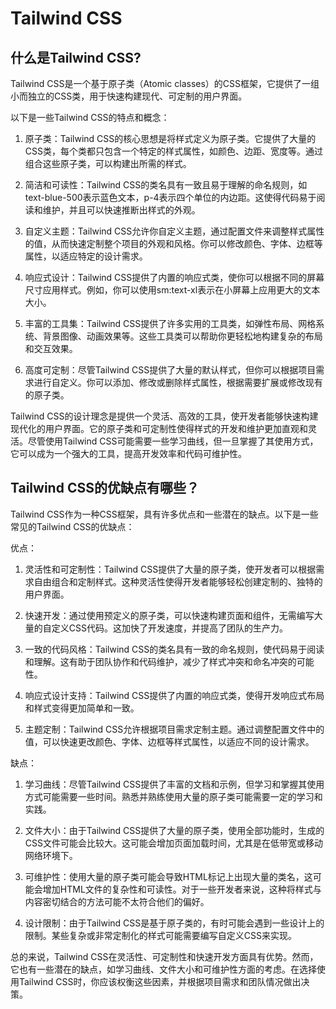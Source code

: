 # Tailwind CSS

## 什么是Tailwind CSS?
Tailwind CSS是一个基于原子类（Atomic classes）的CSS框架，它提供了一组小而独立的CSS类，用于快速构建现代、可定制的用户界面。

以下是一些Tailwind CSS的特点和概念：

1. 原子类：Tailwind CSS的核心思想是将样式定义为原子类。它提供了大量的CSS类，每个类都只包含一个特定的样式属性，如颜色、边距、宽度等。通过组合这些原子类，可以构建出所需的样式。

2. 简洁和可读性：Tailwind CSS的类名具有一致且易于理解的命名规则，如text-blue-500表示蓝色文本，p-4表示四个单位的内边距。这使得代码易于阅读和维护，并且可以快速推断出样式的外观。

3. 自定义主题：Tailwind CSS允许你自定义主题，通过配置文件来调整样式属性的值，从而快速定制整个项目的外观和风格。你可以修改颜色、字体、边框等属性，以适应特定的设计需求。

4. 响应式设计：Tailwind CSS提供了内置的响应式类，使你可以根据不同的屏幕尺寸应用样式。例如，你可以使用sm:text-xl表示在小屏幕上应用更大的文本大小。

5. 丰富的工具集：Tailwind CSS提供了许多实用的工具类，如弹性布局、网格系统、背景图像、动画效果等。这些工具类可以帮助你更轻松地构建复杂的布局和交互效果。

6. 高度可定制：尽管Tailwind CSS提供了大量的默认样式，但你可以根据项目需求进行自定义。你可以添加、修改或删除样式属性，根据需要扩展或修改现有的原子类。

Tailwind CSS的设计理念是提供一个灵活、高效的工具，使开发者能够快速构建现代化的用户界面。它的原子类和可定制性使得样式的开发和维护更加直观和灵活。尽管使用Tailwind CSS可能需要一些学习曲线，但一旦掌握了其使用方式，它可以成为一个强大的工具，提高开发效率和代码可维护性。

## Tailwind CSS的优缺点有哪些？
Tailwind CSS作为一种CSS框架，具有许多优点和一些潜在的缺点。以下是一些常见的Tailwind CSS的优缺点：

优点：

1. 灵活性和可定制性：Tailwind CSS提供了大量的原子类，使开发者可以根据需求自由组合和定制样式。这种灵活性使得开发者能够轻松创建定制的、独特的用户界面。

2. 快速开发：通过使用预定义的原子类，可以快速构建页面和组件，无需编写大量的自定义CSS代码。这加快了开发速度，并提高了团队的生产力。

3. 一致的代码风格：Tailwind CSS的类名具有一致的命名规则，使代码易于阅读和理解。这有助于团队协作和代码维护，减少了样式冲突和命名冲突的可能性。

4. 响应式设计支持：Tailwind CSS提供了内置的响应式类，使得开发响应式布局和样式变得更加简单和一致。

5. 主题定制：Tailwind CSS允许根据项目需求定制主题。通过调整配置文件中的值，可以快速更改颜色、字体、边框等样式属性，以适应不同的设计需求。

缺点：

1. 学习曲线：尽管Tailwind CSS提供了丰富的文档和示例，但学习和掌握其使用方式可能需要一些时间。熟悉并熟练使用大量的原子类可能需要一定的学习和实践。

2. 文件大小：由于Tailwind CSS提供了大量的原子类，使用全部功能时，生成的CSS文件可能会比较大。这可能会增加页面加载时间，尤其是在低带宽或移动网络环境下。

3. 可维护性：使用大量的原子类可能会导致HTML标记上出现大量的类名，这可能会增加HTML文件的复杂性和可读性。对于一些开发者来说，这种将样式与内容密切结合的方法可能不太符合他们的偏好。

4. 设计限制：由于Tailwind CSS是基于原子类的，有时可能会遇到一些设计上的限制。某些复杂或非常定制化的样式可能需要编写自定义CSS来实现。

总的来说，Tailwind CSS在灵活性、可定制性和快速开发方面具有优势。然而，它也有一些潜在的缺点，如学习曲线、文件大小和可维护性方面的考虑。在选择使用Tailwind CSS时，你应该权衡这些因素，并根据项目需求和团队情况做出决策。
